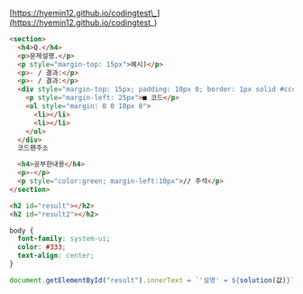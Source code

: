 [https://hyemin12.github.io/codingtest\_](https://hyemin12.github.io/codingtest_)

```html
<section>
  <h4>Q.</h4>
  <p>문제설명.</p>
  <p style="margin-top: 15px">예시)</p>
  <p>- / 결과:</p>
  <p>- / 결과:</p>
  <div style="margin-top: 15px; padding: 10px 0; border: 1px solid #ccc">
    <p style="margin-left: 25px">■ 코드</p>
    <ol style="margin: 0 0 10px 0">
      <li></li>
      <li></li>
    </ol>
  </div>
  코드팬주소

  <h4>공부한내용</h4>
  <p>-</p>
  <p style="color:green; margin-left:10px">// 주석</p>
</section>
```

```html
<h2 id="result"></h2>
<h2 id="result2"></h2>
```

```css
body {
  font-family: system-ui;
  color: #333;
  text-align: center;
}
```

```js
document.getElementById("result").innerText = `'설명' = ${solution(값)}`;
```
